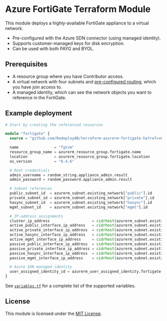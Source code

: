 # Azure FortiGate Terraform Module

This module deploys a highly-available FortiGate appliance to a virtual network.

* Pre-configured with the Azure SDN connector (using managed identity).
* Supports customer-managed keys for disk encryption.
* Can be used with both PAYG and BYOL.

## Prerequisites

* A resource group where you have Contributor access.
* A virtual network with four subnets and [pre-configured routing][fortigate-azure-routing], which you have join access to.
* A managed identity, which can see the network objects you want to reference in the FortiGate.

## Example deployment

```terraform
# Start by creating the referenced resources

module "fortigate" {
  source = "github.com/RedeployAB/terraform-azurerm-fortigate-ha?ref=v0.1.0"

  name                = "fgtvm"
  resource_group_name = azurerm_resource_group.fortigate.name
  location            = azurerm_resource_group.fortigate.location
  os_version          = "6.4.6"

  # Root credentials
  admin_username = random_string.appliance_admin.result
  admin_password = random_password.appliance_admin.result

  # Subnet references
  public_subnet_id  = azurerm_subnet.existing_network["public"].id
  private_subnet_id = azurerm_subnet.existing_network["private"].id
  hasync_subnet_id  = azurerm_subnet.existing_network["hasync"].id
  mgmt_subnet_id    = azurerm_subnet.existing_network["mgmt"].id

  # IP-address assignments
  cluster_ip_address                   = cidrhost(azurerm_subnet.existing_network["private"].address_prefixes[0], 4)
  active_public_interface_ip_address   = cidrhost(azurerm_subnet.existing_network["public"].address_prefixes[0], 4)
  active_private_interface_ip_address  = cidrhost(azurerm_subnet.existing_network["private"].address_prefixes[0], 5)
  active_hasync_interface_ip_address   = cidrhost(azurerm_subnet.existing_network["hasync"].address_prefixes[0], 4)
  active_mgmt_interface_ip_address     = cidrhost(azurerm_subnet.existing_network["mgmt"].address_prefixes[0], 4)
  passive_public_interface_ip_address  = cidrhost(azurerm_subnet.existing_network["public"].address_prefixes[0], 5)
  passive_private_interface_ip_address = cidrhost(azurerm_subnet.existing_network["private"].address_prefixes[0], 6)
  passive_hasync_interface_ip_address  = cidrhost(azurerm_subnet.existing_network["hasync"].address_prefixes[0], 5)
  passive_mgmt_interface_ip_address    = cidrhost(azurerm_subnet.existing_network["mgmt"].address_prefixes[0], 5)

  # Azure SDN managed identity
  user_assigned_identity_id = azurerm_user_assigned_identity.fortigate.id
}

```

See [`variables.tf`](./variables.tf) for a complete list of the supported variables.

## License

This module is licensed under the [MIT License](./LICENSE).

<!-- References -->

[fortigate-azure-routing]: https://docs.fortinet.com/document/fortigate-public-cloud/6.4.0/azure-administration-guide/609353/azure-routing-and-network-interfaces
